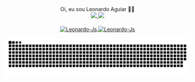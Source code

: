 <div align="center">Oi, eu sou Leonardo Aguiar 👋🏻

  <div align="center">
  <a href="https://github.com/Leonardo12356">
  <img height="150em" src="https://github-readme-stats.vercel.app/api?username=Leonardo12356&show_icons=true&theme=vision-friendly-dark&include_all_commits=true&count_private=true">
  <img height="150em" src="https://github-readme-stats.vercel.app/api/top-langs/?username=Leonardo12356&layout=compact&langs_count=16&theme=vision-friendly-dark"/>
<div>

  <div style="display: inline_block"><br>
  <img align="center" alt="Leonardo-Js" height="50" width="60" src="https://cdn.jsdelivr.net/gh/devicons/devicon/icons/postgresql/postgresql-original-wordmark.svg" />
  <img align="center" alt="Leonardo-Js" height="50" width="60" src="https://cdn.jsdelivr.net/gh/devicons/devicon/icons/java/java-original-wordmark.svg" />      
  </div>
            
 ![Snake animation](https://github.com/Leonardo12356/Leonardo12356/blob/output/github-contribution-grid-snake.svg)
